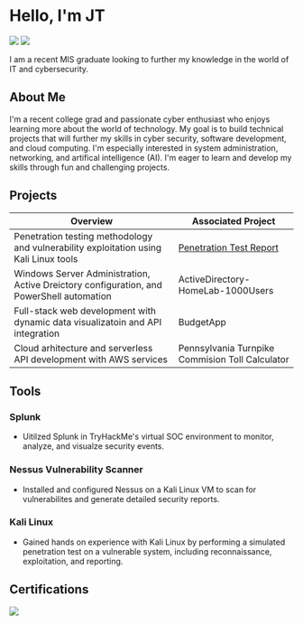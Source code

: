 # Hello, I'm JT
<a href="www.linkedin.com/in/joseph-thomas-gorman"><img src="https://img.shields.io/badge/-LinkedIn-0072b1?&style=for-the-badge&logo=linkedin&logoColor=white" /></a>
<a href="https://medium.com/@josephtom516"><img src="https://img.shields.io/badge/-Medium-000000?&style=for-the-badge&logo=medium&logoColor=white" /></a>

I am a recent MIS graduate looking to further my knowledge in the world of IT and cybersecurity. 

## About Me

I'm a recent college grad and passionate cyber enthusiast who enjoys learning more about the world of technology. My goal is to build technical projects that will further my skills in cyber security, software development, and cloud computing. I'm especially interested in system administration, networking, and artifical intelligence (AI). I'm eager to learn and develop my skills through fun and challenging projects. 


## Projects
| Overview                                                                                 | Associated Project         |
|-----------------------------------------------|----------------------------|
| Penetration testing methodology and vulnerability exploitation using Kali Linux tools    | <a href="https://github.com/JT-Gorman/Undergrad-Penetration-Test-Report">Penetration Test Report</a> |
| Windows Server Administration, Active Dreictory configuration, and PowerShell automation | ActiveDirectory-HomeLab-1000Users |
| Full-stack web development with dynamic data visualizatoin and API integration           | BudgetApp |
| Cloud arhitecture and serverless API development with AWS services                       | Pennsylvania Turnpike Commision Toll Calculator |

## Tools
### Splunk
- Uitilzed Splunk in TryHackMe's virtual SOC environment to monitor, analyze, and visualze security events.
  
### Nessus Vulnerability Scanner
- Installed and configured Nessus on a Kali Linux VM to scan for vulnerabilites and generate detailed security reports.
  
### Kali Linux
- Gained hands on experience with Kali Linux by performing a simulated penetration test on a vulnerable system, including reconnaissance, exploitation, and reporting.

## Certifications
<div>
<img src="https://img.shields.io/badge/-Security%2B-FF0000?&style=for-the-badge&logo=CompTIA&logoColor=white"/>
</div>

